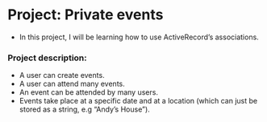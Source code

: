 # Project: Private events


* In this project, I will be learning how to use ActiveRecord’s associations.


### Project description: 
- A user can create events. 
- A user can attend many events.
- An event can be attended by many users. 
- Events take place at a specific date and at a location (which can just be stored as a string, e.g “Andy’s House”).
